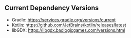 ## Current Dependency Versions

* Gradle:  https://services.gradle.org/versions/current
* Kotlin:  https://github.com/JetBrains/kotlin/releases/latest
* libGDX:  https://libgdx.badlogicgames.com/versions.html

